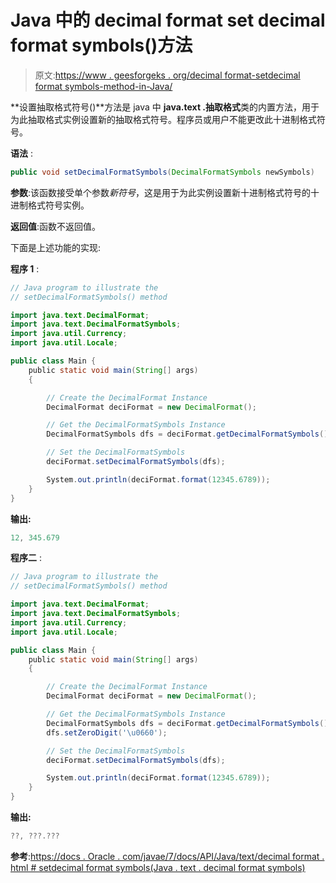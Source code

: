 # Java 中的 decimal format set decimal format symbols()方法

> 原文:[https://www . geesforgeks . org/decimal format-setdecimal format symbols-method-in-Java/](https://www.geeksforgeeks.org/decimalformat-setdecimalformatsymbols-method-in-java/)

**设置抽取格式符号()**方法是 java 中 **java.text .抽取格式**类的内置方法，用于为此抽取格式实例设置新的抽取格式符号。程序员或用户不能更改此十进制格式符号。

**语法** :

```java
public void setDecimalFormatSymbols(DecimalFormatSymbols newSymbols)

```

**参数**:该函数接受单个参数*新符号*，这是用于为此实例设置新十进制格式符号的十进制格式符号实例。

**返回值**:函数不返回值。

下面是上述功能的实现:

**程序 1** :

```java
// Java program to illustrate the
// setDecimalFormatSymbols() method

import java.text.DecimalFormat;
import java.text.DecimalFormatSymbols;
import java.util.Currency;
import java.util.Locale;

public class Main {
    public static void main(String[] args)
    {

        // Create the DecimalFormat Instance
        DecimalFormat deciFormat = new DecimalFormat();

        // Get the DecimalFormatSymbols Instance
        DecimalFormatSymbols dfs = deciFormat.getDecimalFormatSymbols();

        // Set the DecimalFormatSymbols
        deciFormat.setDecimalFormatSymbols(dfs);

        System.out.println(deciFormat.format(12345.6789));
    }
}
```

**输出:**

```java
12, 345.679

```

**程序二** :

```java
// Java program to illustrate the
// setDecimalFormatSymbols() method

import java.text.DecimalFormat;
import java.text.DecimalFormatSymbols;
import java.util.Currency;
import java.util.Locale;

public class Main {
    public static void main(String[] args)
    {

        // Create the DecimalFormat Instance
        DecimalFormat deciFormat = new DecimalFormat();

        // Get the DecimalFormatSymbols Instance
        DecimalFormatSymbols dfs = deciFormat.getDecimalFormatSymbols();
        dfs.setZeroDigit('\u0660');

        // Set the DecimalFormatSymbols
        deciFormat.setDecimalFormatSymbols(dfs);

        System.out.println(deciFormat.format(12345.6789));
    }
}
```

**输出:**

```java
??, ???.???

```

**参考**:[https://docs . Oracle . com/javae/7/docs/API/Java/text/decimal format . html # setdecimal format symbols(Java . text . decimal format symbols)](https://docs.oracle.com/javase/7/docs/api/java/text/DecimalFormat.html#setDecimalFormatSymbols(java.text.DecimalFormatSymbols))